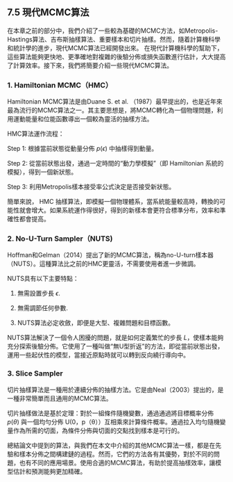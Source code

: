 ## 7.5 現代MCMC算法

在本章之前的部分中，我們介紹了一些較為基礎的MCMC方法，如Metropolis-Hastings算法、吉布斯抽樣算法、重要樣本和切片抽樣。然而，隨着計算機科學和統計學的進步，現代MCMC算法已經開發出來。 在現代計算機科學的幫助下，這些算法能夠更快地、更準確地對複雜的後驗分佈或損失函數進行估計，大大提高了計算效率。接下來，我們將簡要介紹一些現代MCMC算法。


### 1. Hamiltonian MCMC（HMC）

Hamiltonian MCMC算法是由Duane S. et al. （1987）最早提出的，也是近年來最為流行的MCMC算法之一。其主要思想是，將MCMC轉化為一個物理問題，利用運動能量和位能函數導出一個較為靈活的抽樣方法。

HMC算法運作流程：

Step 1: 根據當前狀態從動量分佈 $p(\epsilon)$ 中抽樣得到動量。

Step 2: 從當前狀態出發，通過一定時間的“動力學模擬”（即 Hamiltonian 系統的模擬），得到一個新狀態。

Step 3: 利用Metropolis樣本接受率公式決定是否接受新狀態。

簡單來說， HMC 抽樣算法，即模擬一個物理體系，當系統能量較高時，轉換的可能性就會增大。如果系統運作得很好，得到的新樣本會更符合標準分布，效率和準確性都會提高。

### 2. No-U-Turn Sampler（NUTS)

Hoffman和Gelman（2014）提出了新的MCMC算法，稱為no-U-turn樣本器（NUTS）。這種算法比之前的HMC更靈活，不需要使用者進一步微調。

NUTS具有以下主要特點：

1. 無需設置步長 $\epsilon$.

2. 無需調節任何參數.

3. NUTS算法必定收斂，即便是大型、複雜問題和目標函數。

NUTS算法解決了一個令人困擾的問題，就是如何定義繁忙的步長 $L$，使樣本能夠充分探索後驗分佈。它使用了一種叫做“無U型折返”的方法，即從當前狀態出發，運用一些起伏性的模型，當接近原點時就可以轉到反向繞行導向中。

### 3. Slice Sampler

切片抽樣算法是一種用於連續分佈的抽樣方法。它是由Neal（2003）提出的，是一種非常簡單而且通用的MCMC算法。

切片抽樣做法是基於定理：對於一組條件隨機變數，通過通過將目標概率分佈 $p(\theta)$ 與一個均勻分佈 U(0，p（θ））互相乘來計算條件概率。通過拉入均勻隨機變量作為所需的切面，為條件分佈與切面的交點找到樣本是可行的。

總結論文中提到的算法，與我們在本文中介紹的其他MCMC算法一樣，都是在先驗和樣本分佈之間構建鏈的過程。然而，它們的方法各有其優勢，對於不同的問題，也有不同的應用場景。使用合適的MCMC算法，有助於提高抽樣效率，讓模型估計和預測能夠更加精確。
